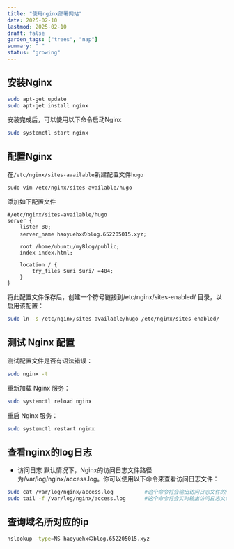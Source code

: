 ```yaml
---
title: "使用nginx部署网站"
date: 2025-02-10
lastmod: 2025-02-10
draft: false
garden_tags: ["trees", "nap"]
summary: " "
status: "growing"
---
```


## 安装Nginx
``` bash
sudo apt-get update
sudo apt-get install nginx
```
安装完成后，可以使用以下命令启动Nginx
```bash
sudo systemctl start nginx
```

## 配置Nginx
在```/etc/nginx/sites-available```新建配置文件```hugo```
```
sudo vim /etc/nginx/sites-available/hugo
```
添加如下配置文件
```nginx
#/etc/nginx/sites-available/hugo
server {
    listen 80;
    server_name haoyuehxのblog.652205015.xyz;

    root /home/ubuntu/myBlog/public;
    index index.html;

    location / {
        try_files $uri $uri/ =404;
    }
}
```

将此配置文件保存后，创建一个符号链接到/etc/nginx/sites-enabled/ 目录，以启用该配置：
```bash
sudo ln -s /etc/nginx/sites-available/hugo /etc/nginx/sites-enabled/
```

## 测试 Nginx 配置
测试配置文件是否有语法错误：
```bash
sudo nginx -t
```
重新加载 Nginx 服务：
```bash
sudo systemctl reload nginx
```
重启 Nginx 服务：
```bash
sudo systemctl restart nginx
```



## 查看nginx的log日志

- 访问日志
默认情况下，Nginx的访问日志文件路径为/var/log/nginx/access.log。你可以使用以下命令来查看访问日志文件：
```bash
sudo cat /var/log/nginx/access.log          #这个命令将会输出访问日志文件的所有内容。
sudo tail -f /var/log/nginx/access.log      #这个命令将会实时输出访问日志文件的内容，你可以在日志文件更新时立即看到新的日志内容。
```

## 查询域名所对应的ip

```bash
nslookup -type=NS haoyuehxのblog.652205015.xyz
```

